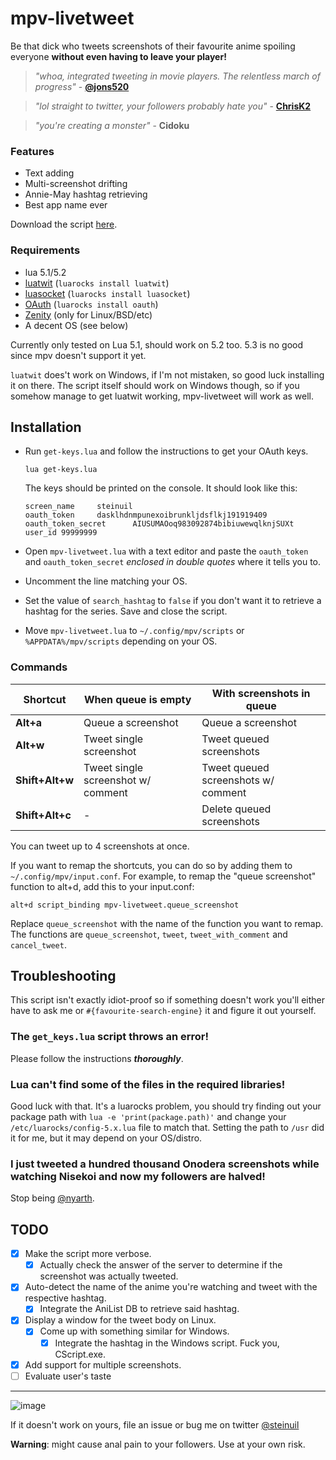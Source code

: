 mpv-livetweet
=============
Be that dick who tweets screenshots of their favourite anime spoiling everyone **without even having to leave your player!**

> *"whoa, integrated tweeting in movie players. The relentless march of progress"* - **[@jons520](https://twitter.com/jons520/status/611668022902697984)**

> *"lol straight to twitter, your followers probably hate you"* - **[ChrisK2](https://github.com/ChrisK2)**

> *"you're creating a monster"* - **Cidoku**

### Features
  * Text adding
  * Multi-screenshot drifting
  * Annie-May hashtag retrieving
  * Best app name ever

Download the script [here](https://github.com/steinuil/mpv-livetweet/archive/text.zip).

### Requirements
  * lua 5.1/5.2
  * [luatwit](https://github.com/darkstalker/LuaTwit) (`luarocks install luatwit`)
  * [luasocket](http://w3.impa.br/~diego/software/luasocket/) (`luarocks install luasocket`)
  * [OAuth](https://github.com/ignacio/LuaOAuth) (`luarocks install oauth`)
  * [Zenity](https://wiki.gnome.org/Projects/Zenity) (only for Linux/BSD/etc)
  * A decent OS (see below)

Currently only tested on Lua 5.1, should work on 5.2 too. 5.3 is no good since mpv doesn't support it yet.

`luatwit` does't work on Windows, if I'm not mistaken, so good luck installing it on there. The script itself should work on Windows though, so if you somehow manage to get luatwit working, mpv-livetweet will work as well.

Installation
------------
  * Run `get-keys.lua` and follow the instructions to get your OAuth keys.

	```
	lua get-keys.lua
	```
	The keys should be printed on the console. It should look like this:

	```
	screen_name     steinuil
	oauth_token     dasklhdnmpunexoibrunkljdsflkj191919409
	oauth_token_secret      AIUSUMAOoq983092874bibiuwewqlknjSUXt
	user_id 99999999
	```
  * Open `mpv-livetweet.lua` with a text editor and paste the `oauth_token` and `oauth_token_secret` *enclosed in double quotes* where it tells you to.
  * Uncomment the line matching your OS.
  * Set the value of `search_hashtag` to `false` if you don't want it to retrieve a hashtag for the series. Save and close the script.
  * Move `mpv-livetweet.lua` to `~/.config/mpv/scripts` or `%APPDATA%/mpv/scripts` depending on your OS.

### Commands
| Shortcut        | When queue is empty                | With screenshots in queue           |
| --------------- | ---------------------------------- | ----------------------------------- |
| **Alt+a**       | Queue a screenshot                 | Queue a screenshot                  |
| **Alt+w**       | Tweet single screenshot            | Tweet queued screenshots            |
| **Shift+Alt+w** | Tweet single screenshot w/ comment | Tweet queued screenshots w/ comment |
| **Shift+Alt+c** | -                                  | Delete queued screenshots           |

You can tweet up to 4 screenshots at once.

If you want to remap the shortcuts, you can do so by adding them to `~/.config/mpv/input.conf`. For example, to remap the "queue screenshot" function to alt+d, add this to your input.conf:

```
alt+d script_binding mpv-livetweet.queue_screenshot
```

Replace `queue_screenshot` with the name of the function you want to remap. The functions are `queue_screenshot`, `tweet`, `tweet_with_comment` and `cancel_tweet`.

Troubleshooting
---------------
This script isn't exactly idiot-proof so if something doesn't work you'll either have to ask me or `#{favourite-search-engine}` it and figure it out yourself.

### The `get_keys.lua` script throws an error!
Please follow the instructions ***thoroughly***.

### Lua can't find some of the files in the required libraries!
Good luck with that. It's a luarocks problem, you should try finding out your package path with `lua -e 'print(package.path)'` and change your `/etc/luarocks/config-5.x.lua` file to match that. Setting the path to `/usr` did it for me, but it may depend on your OS/distro.

### I just tweeted a hundred thousand Onodera screenshots while watching Nisekoi and now my followers are halved!
Stop being [@nyarth](http://twitter.com/nyarth).

TODO
----
  - [X] Make the script more verbose.
    - [X] Actually check the answer of the server to determine if the screenshot was actually tweeted.
  - [X] Auto-detect the name of the anime you're watching and tweet with the respective hashtag.
    - [X] Integrate the AniList DB to retrieve said hashtag.
  - [X] Display a window for the tweet body on Linux.
    - [X] Come up with something similar for Windows.
	  - [X] Integrate the hashtag in the Windows script. Fuck you, CScript.exe.
  - [X] Add support for multiple screenshots.
  - [ ] Evaluate user's taste

----
![image](http://blog.codinghorror.com/content/images/uploads/2007/03/6a0120a85dcdae970b0128776ff992970c-pi.png)

If it doesn't work on yours, file an issue or bug me on twitter [@steinuil](https://twitter.com/steinuil)

**Warning**: might cause anal pain to your followers. Use at your own risk.
